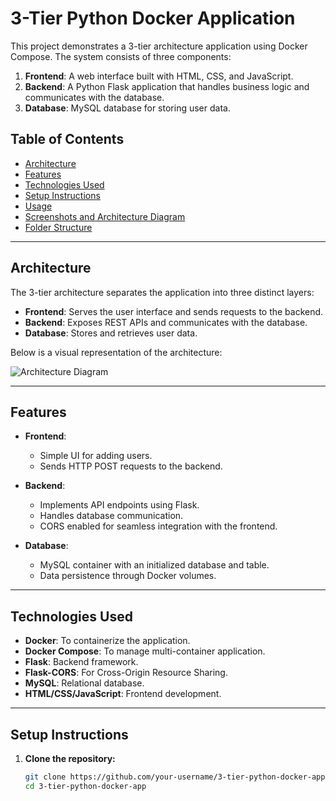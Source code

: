 # 3-Tier Python Docker Application

This project demonstrates a 3-tier architecture application using Docker Compose. The system consists of three components:
1. **Frontend**: A web interface built with HTML, CSS, and JavaScript.
2. **Backend**: A Python Flask application that handles business logic and communicates with the database.
3. **Database**: MySQL database for storing user data.

## Table of Contents

- [Architecture](#architecture)
- [Features](#features)
- [Technologies Used](#technologies-used)
- [Setup Instructions](#setup-instructions)
- [Usage](#usage)
- [Screenshots and Architecture Diagram](#screenshots-and-architecture-diagram)
- [Folder Structure](#folder-structure)

---

## Architecture

The 3-tier architecture separates the application into three distinct layers:
- **Frontend**: Serves the user interface and sends requests to the backend.
- **Backend**: Exposes REST APIs and communicates with the database.
- **Database**: Stores and retrieves user data.

Below is a visual representation of the architecture:

![Architecture Diagram](./screenshots/architecture-diagram.png)

---

## Features

- **Frontend**: 
  - Simple UI for adding users.
  - Sends HTTP POST requests to the backend.
  
- **Backend**: 
  - Implements API endpoints using Flask.
  - Handles database communication.
  - CORS enabled for seamless integration with the frontend.

- **Database**:
  - MySQL container with an initialized database and table.
  - Data persistence through Docker volumes.

---

## Technologies Used

- **Docker**: To containerize the application.
- **Docker Compose**: To manage multi-container application.
- **Flask**: Backend framework.
- **Flask-CORS**: For Cross-Origin Resource Sharing.
- **MySQL**: Relational database.
- **HTML/CSS/JavaScript**: Frontend development.

---

## Setup Instructions

1. **Clone the repository:**
   ```bash
   git clone https://github.com/your-username/3-tier-python-docker-app.git
   cd 3-tier-python-docker-app
